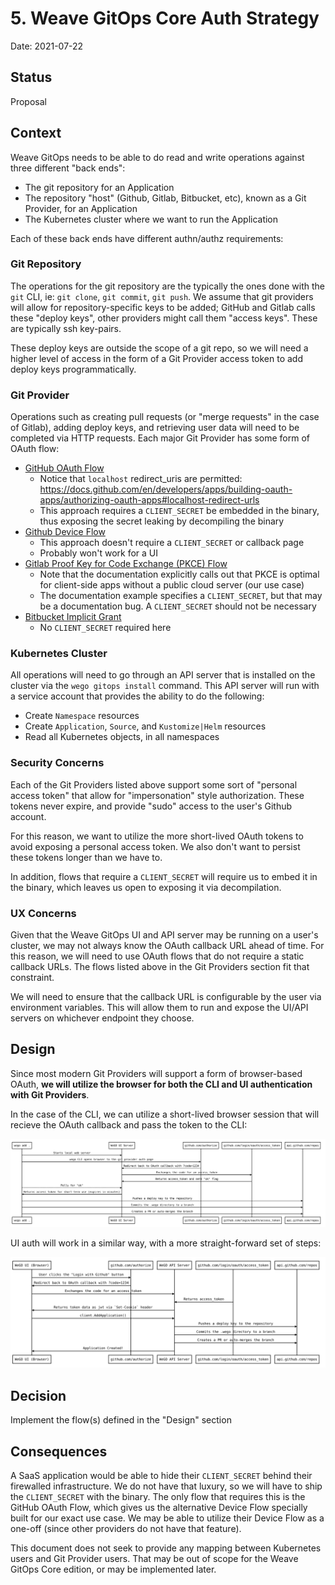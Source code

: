 # 5. Weave GitOps Core Auth Strategy

Date: 2021-07-22

## Status

Proposal

## Context

Weave GitOps needs to be able to do read and write operations against three different "back ends":

- The git repository for an Application
- The repository "host" (Github, Gitlab, Bitbucket, etc), known as a Git Provider, for an Application
- The Kubernetes cluster where we want to run the Application

Each of these back ends have different authn/authz requirements:

### Git Repository

The operations for the git repository are the typically the ones done with the `git` CLI, ie: `git clone`, `git commit`, `git push`. We assume that git providers will allow for repository-specific keys to be added; GitHub and Gitlab calls these "deploy keys", other providers might call them "access keys". These are typically ssh key-pairs.

These deploy keys are outside the scope of a git repo, so we will need a higher level of access in the form of a Git Provider access token to add deploy keys programmatically.

### Git Provider

Operations such as creating pull requests (or "merge requests" in the case of Gitlab), adding deploy keys, and retrieving user data will need to be completed via HTTP requests. Each major Git Provider has some form of OAuth flow:

- [GitHub OAuth Flow](https://docs.github.com/en/developers/apps/building-oauth-apps/authorizing-oauth-apps#web-application-flow)
  - Notice that `localhost` redirect_uris are permitted: https://docs.github.com/en/developers/apps/building-oauth-apps/authorizing-oauth-apps#localhost-redirect-urls
  - This approach requires a `CLIENT_SECRET` be embedded in the binary, thus exposing the secret leaking by decompiling the binary
- [Github Device Flow](https://docs.github.com/en/developers/apps/building-github-apps/identifying-and-authorizing-users-for-github-apps#device-flow)
  - This approach doesn't require a `CLIENT_SECRET` or callback page
  - Probably won't work for a UI
- [Gitlab Proof Key for Code Exchange (PKCE) Flow](https://docs.gitlab.com/ee/api/oauth2.html#authorization-code-with-proof-key-for-code-exchange-pkce)
  - Note that the documentation explicitly calls out that PKCE is optimal for client-side apps without a public cloud server (our use case)
  - The documentation example specifies a `CLIENT_SECRET`, but that may be a documentation bug. A `CLIENT_SECRET` should not be necessary
- [Bitbucket Implicit Grant](https://developer.atlassian.com/cloud/bitbucket/oauth-2/#2--implicit-grant--4-2-)
  - No `CLIENT_SECRET` required here

### Kubernetes Cluster

All operations will need to go through an API server that is installed on the cluster via the `wego gitops install` command. This API server will run with a service account that provides the ability to do the following:

- Create `Namespace` resources
- Create `Application`, `Source`, and `Kustomize|Helm` resources
- Read all Kubernetes objects, in all namespaces

### Security Concerns

Each of the Git Providers listed above support some sort of "personal access token" that allow for "impersonation" style authorization. These tokens never expire, and provide "sudo" access to the user's Github account.

For this reason, we want to utilize the more short-lived OAuth tokens to avoid exposing a personal access token. We also don't want to persist these tokens longer than we have to.

In addition, flows that require a `CLIENT_SECRET` will require us to embed it in the binary, which leaves us open to exposing it via decompilation.

### UX Concerns

Given that the Weave GitOps UI and API server may be running on a user's cluster, we may not always know the OAuth callback URL ahead of time. For this reason, we will need to use OAuth flows that do not require a static callback URLs. The flows listed above in the Git Providers section fit that constraint.

We will need to ensure that the callback URL is configurable by the user via environment variables. This will allow them to run and expose the UI/API servers on whichever endpoint they choose.

## Design

Since most modern Git Providers will support a form of browser-based OAuth, **we will utilize the browser for both the CLI and UI authentication with Git Providers**.

In the case of the CLI, we can utilize a short-lived browser session that will recieve the OAuth callback and pass the token to the CLI:

![CLI Auth Diagram](cli_auth.svg)

UI auth will work in a similar way, with a more straight-forward set of steps:

![UI Auth Diagram](ui_auth.svg)

## Decision

Implement the flow(s) defined in the "Design" section

## Consequences

A SaaS application would be able to hide their `CLIENT_SECRET` behind their firewalled infrastructure. We do not have that luxury, so we will have to ship the `CLIENT_SECRET` with the binary. The only flow that requires this is the GitHub OAuth Flow, which gives us the alternative Device Flow specially built for our exact use case. We may be able to utilize their Device Flow as a one-off (since other providers do not have that feature).

This document does not seek to provide any mapping between Kubernetes users and Git Provider users. That may be out of scope for the Weave GitOps Core edition, or may be implemented later.
